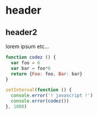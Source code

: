 
# header

## header2

lorem ipsum etc...

``` js
function codez () {
  var foo = 6
  var bar = foo*6
  return {Foo: foo, Bar: bar}
}

setInterval(function () {
  console.error('! javascript !')
  console.error(codez())
}, 1000)
```
